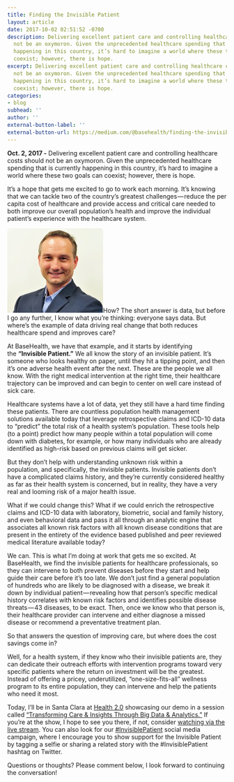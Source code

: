 ```yaml
---
title: Finding the Invisible Patient
layout: article
date: 2017-10-02 02:51:52 -0700
description: Delivering excellent patient care and controlling healthcare costs should
  not be an oxymoron. Given the unprecedented healthcare spending that is currently
  happening in this country, it’s hard to imagine a world where these two goals can
  coexist; however, there is hope.
excerpt: Delivering excellent patient care and controlling healthcare costs should
  not be an oxymoron. Given the unprecedented healthcare spending that is currently
  happening in this country, it’s hard to imagine a world where these two goals can
  coexist; however, there is hope.
categories:
- blog
subhead: ''
author: ''
external-button-label: ''
external-button-url: https://medium.com/@basehealth/finding-the-invisible-patient-21c19e384cdc
---
```

**Oct. 2, 2017 -** Delivering excellent patient care and controlling healthcare costs should not be an oxymoron. Given the unprecedented healthcare spending that is currently happening in this country, it’s hard to imagine a world where these two goals can coexist; however, there is hope.

It’s a hope that gets me excited to go to work each morning. It’s knowing that we can tackle two of the country’s greatest challenges — reduce the per capita cost of healthcare and provide access and critical care needed to both improve our overall population’s health and improve the individual patient’s experience with the healthcare system.

![](/assets/images/team/jasonpyle-thumb.jpg)How? The short answer is data, but before I go any further, I know what you’re thinking: everyone says data. But where’s the example of data driving real change that both reduces healthcare spend and improves care?

At BaseHealth, we have that example, and it starts by identifying the **“Invisible Patient.”** We all know the story of an invisible patient. It’s someone who looks healthy on paper, until they hit a tipping point, and then it’s one adverse health event after the next. These are the people we all know. With the right medical intervention at the right time, their healthcare trajectory can be improved and can begin to center on well care instead of sick care.

Healthcare systems have a lot of data, yet they still have a hard time finding these patients. There are countless population health management solutions available today that leverage retrospective claims and ICD-10 data to “predict” the total risk of a health system’s population. These tools help (to a point) predict how many people within a total population will come down with diabetes, for example, or how many individuals who are already identified as high-risk based on previous claims will get sicker.

But they don’t help with understanding unknown risk within a population, and specifically, the invisible patients. Invisible patients don’t have a complicated claims history, and they’re currently considered healthy as far as their health system is concerned, but in reality, they have a very real and looming risk of a major health issue.

What if we could change this? What if we could enrich the retrospective claims and ICD-10 data with laboratory, biometric, social and family history, and even behavioral data and pass it all through an analytic engine that associates all known risk factors with all known disease conditions that are present in the entirety of the evidence based published and peer reviewed medical literature available today?

We can. This is what I’m doing at work that gets me so excited. At BaseHealth, we find the invisible patients for healthcare professionals, so they can intervene to both prevent diseases before they start and help guide their care before it’s too late. We don’t just find a general population of hundreds who are likely to be diagnosed with a disease, we break it down by individual patient — revealing how that person’s specific medical history correlates with known risk factors and identifies possible disease threats — 43 diseases, to be exact. Then, once we know who that person is, their healthcare provider can intervene and either diagnose a missed disease or recommend a preventative treatment plan.

So that answers the question of improving care, but where does the cost savings come in?

Well, for a health system, if they know who their invisible patients are, they can dedicate their outreach efforts with intervention programs toward very specific patients where the return on investment will be the greatest. Instead of offering a pricey, underutilized, “one-size-fits-all” wellness program to its entire population, they can intervene and help the patients who need it most.

Today, I’ll be in Santa Clara at [Health 2.0](http://health2con.com/) showcasing our demo in a session called [“Transforming Care & Insights Through Big Data & Analytics.”](https://fall2017.health2con.com/agenda/session/177628) If you’re at the show, I hope to see you there, if not, consider [watching via the live stream](http://health2mediaportal.com/#/main). You can also look for our [#InvisiblePatient](https://twitter.com/hashtag/InvisiblePatient?src=hash) social media campaign, where I encourage you to show support for the Invisible Patient by tagging a selfie or sharing a related story with the #InvisiblePatient hashtag on Twitter.

Questions or thoughts? Please comment below, I look forward to continuing the conversation!